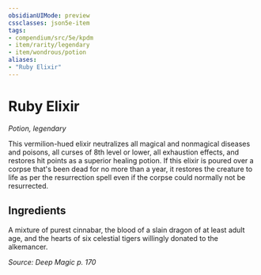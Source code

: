 ```yaml
---
obsidianUIMode: preview
cssclasses: json5e-item
tags:
- compendium/src/5e/kpdm
- item/rarity/legendary
- item/wondrous/potion
aliases: 
- "Ruby Elixir"
---
```

# Ruby Elixir
*Potion, legendary*  


This vermilion-hued elixir neutralizes all magical and nonmagical diseases and poisons, all curses of 8th level or lower, all exhaustion effects, and restores hit points as a superior healing potion. If this elixir is poured over a corpse that's been dead for no more than a year, it restores the creature to life as per the resurrection spell even if the corpse could normally not be resurrected.

## Ingredients

A mixture of purest cinnabar, the blood of a slain dragon of at least adult age, and the hearts of six celestial tigers willingly donated to the alkemancer.

*Source: Deep Magic p. 170*